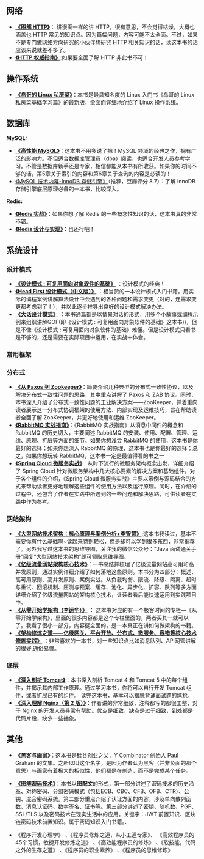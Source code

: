 ## 网络

- **[《图解 HTTP》](https://book.douban.com/subject/25863515/)**： 讲漫画一样的讲 HTTP，很有意思，不会觉得枯燥，大概也涵盖也 HTTP 常见的知识点。因为篇幅问题，内容可能不太全面。不过，如果不是专门做网络方向研究的小伙伴想研究 HTTP 相关知识的话，读这本书的话应该来说就差不多了。
- **[《HTTP 权威指南》](https://book.douban.com/subject/10746113/)**:如果要全面了解 HTTP 非此书不可！

## 操作系统

- **[《鸟哥的 Linux 私房菜》](https://book.douban.com/subject/4889838/)**：本书是最具知名度的 Linux 入门书《鸟哥的 Linux 私房菜基础学习篇》的最新版，全面而详细地介绍了 Linux 操作系统。

## 数据库

**MySQL:**

-  **[《高性能 MySQL》](https://book.douban.com/subject/23008813/)**：这本书不用多说了把！MySQL 领域的经典之作，拥有广泛的影响力。不但适合数据库管理员（dba）阅读，也适合开发人员参考学习。不管是数据库新手还是专家，相信都能从本书有所收获。如果你的时间不够的话，第5章关于索引的内容和第6章关于查询的内容是必读的！
-  [《MySQL 技术内幕-InnoDB 存储引擎》](<https://book.douban.com/subject/24708143/>)（推荐，豆瓣评分 8.7）：了解 InnoDB 存储引擎底层原理必备的一本书，比较深入。

**Redis:**

-  **[《Redis 实战》](https://book.douban.com/subject/26612779/)**：如果你想了解 Redis 的一些概念性知识的话，这本书真的非常不错。
-  **[《Redis 设计与实现》](https://book.douban.com/subject/25900156/)**：也还行吧！

## 系统设计

### 设计模式

- **[《设计模式 : 可复用面向对象软件的基础》](https://book.douban.com/subject/1052241/)** ：设计模式的经典！
- **[《Head First 设计模式（中文版）》](https://book.douban.com/subject/2243615/)** ：相当赞的一本设计模式入门书籍。用实际的编程案例讲解算法设计中会遇到的各种问题和需求变更（对的，连需求变更都考虑到了！），并以此逐步推导出良好的设计模式解决办法。
- **[《大话设计模式》](https://book.douban.com/subject/2334288/)** ：本书通篇都是以情景对话的形式，用多个小故事或编程示例来组织讲解GOF(即《设计模式 : 可复用面向对象软件的基础》这本书))，但是不像《设计模式 : 可复用面向对象软件的基础》难懂。但是设计模式只看书是不够的，还是需要在实际项目中运用，在实战中体会。

### 常用框架

### 分布式

- **[《从 Paxos 到 Zookeeper》](https://book.douban.com/subject/26292004/)**：简要介绍几种典型的分布式一致性协议，以及解决分布式一致性问题的思路，其中重点讲解了 Paxos 和 ZAB 协议。同时，本书深入介绍了分布式一致性问题的工业解决方案——ZooKeeper，并着重向读者展示这一分布式协调框架的使用方法、内部实现及运维技巧，旨在帮助读者全面了解 ZooKeeper，并更好地使用和运维 ZooKeeper。
- **[《RabbitMQ 实战指南》](https://book.douban.com/subject/27591386/)**：《RabbitMQ 实战指南》从消息中间件的概念和 RabbitMQ 的历史切入，主要阐述 RabbitMQ 的安装、使用、配置、管理、运维、原理、扩展等方面的细节。如果你想浅尝 RabbitMQ 的使用，这本书是你最好的选择；如果你想深入 RabbitMQ 的原理，这本书也是你最好的选择；总之，如果你想玩转 RabbitMQ，这本书一定是最值得看的书之一
- **[《Spring Cloud 微服务实战》](https://book.douban.com/subject/27025912/)**：从时下流行的微服务架构概念出发，详细介绍了 Spring Cloud 针对微服务架构中几大核心要素的解决方案和基础组件。对于各个组件的介绍，《Spring Cloud 微服务实战》主要以示例与源码结合的方式来帮助读者更好地理解这些组件的使用方法以及运行原理。同时，在介绍的过程中，还包含了作者在实践中所遇到的一些问题和解决思路，可供读者在实践中作为参考。

### 网站架构

-  **[《大型网站技术架构：核心原理与案例分析+李智慧》](https://book.douban.com/subject/25723064/)**:这本书我读过，基本不需要你有什么基础啊~读起来特别轻松，但是却可以学到很多东西，非常推荐了。另外我写过这本书的思维导图，关注我的微信公众号：“Java 面试通关手册”回复“大型网站技术架构”即可领取思维导图。
- **[《亿级流量网站架构核心技术》](https://book.douban.com/subject/26999243/)**：一书总结并梳理了亿级流量网站高可用和高并发原则，通过实例详细介绍了如何落地这些原则。本书分为四部分：概述、高可用原则、高并发原则、案例实战。从负载均衡、限流、降级、隔离、超时与重试、回滚机制、压测与预案、缓存、池化、异步化、扩容、队列等多方面详细介绍了亿级流量网站的架构核心技术，让读者看后能快速运用到实践项目中。
- **[《从零开始学架构（李运华）》](https://book.douban.com/subject/30335935/)** ： 这本书对应的有一个极客时间的专栏—《从零开始学架构》，里面的很多内容都是这个专栏里面的，两者买其一就可以了。我看了很小一部分，内容挺全面的，是一本真正在讲如何做架构的书籍。
- **[《架构修炼之道——亿级网关、平台开放、分布式、微服务、容错等核心技术修炼实践》](https://book.douban.com/subject/33389549/)** ：非常喜欢的一本书，对一些知识点比如消息队列、API网管讲解的很好,通俗易懂。

### 底层

- **[《深入剖析 Tomcat》](https://book.douban.com/subject/10426640/)**：本书深入剖析 Tomcat 4 和 Tomcat 5 中的每个组件，并揭示其内部工作原理。通过学习本书，你将可以自行开发 Tomcat 组件，或者扩展已有的组件。 读完这本书，基本可以摆脱背诵面试题的尴尬。
- **[《深入理解 Nginx（第 2 版）》](https://book.douban.com/subject/26745255/)**：作者讲的非常细致，注释都写的都很工整，对于 Nginx 的开发人员非常有帮助。优点是细致，缺点是过于细致，到处都是代码片段，缺少一些抽象。

## 其他

- **[《黑客与画家》](https://read.douban.com/ebook/387525/?dcs=subject-rec&dcm=douban&dct=2243615)**：这本书是硅谷创业之父，Y Combinator 创始人 Paul Graham 的文集。之所以叫这个名字，是因为作者认为黑客（并非负面的那个意思）与画家有着极大的相似性，他们都是在创造，而不是完成某个任务。

- **[《图解密码技术》](https://book.douban.com/subject/26265544/)**：本书以**图配文**的形式，第一部分讲述了密码技术的历史沿革、对称密码、分组密码模式（包括ECB、CBC、CFB、OFB、CTR）、公钥、混合密码系统。第二部分重点介绍了认证方面的内容，涉及单向散列函数、消息认证码、数字签名、证书等。第三部分讲述了密钥、随机数、PGP、SSL/TLS 以及密码技术在现实生活中的应用。关键字：JWT 前置知识、区块链密码技术前置知识。属于密码知识入门书籍。、
- 《程序开发心理学》 、《程序员修炼之道，从小工道专家》、 《高效程序员的45个习惯，敏捷开发修炼之道》 、《高效能程序员的修炼》 、《软技能，代码之外的生存之道》  、《程序员的职业素养》 、《程序员的思维修炼》

  




